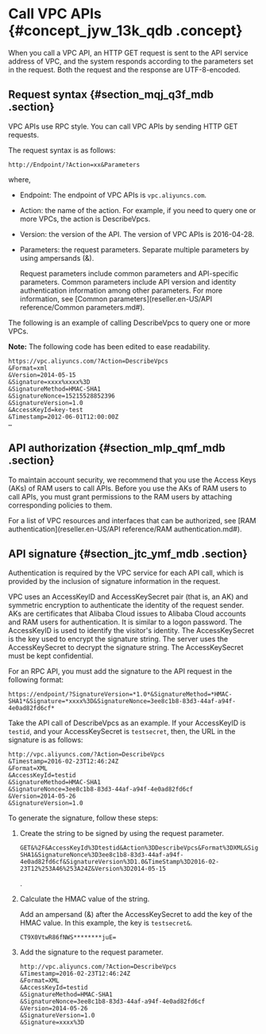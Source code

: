 # Call VPC APIs {#concept_jyw_13k_qdb .concept}

When you call a VPC API, an HTTP GET request is sent to the API service address of VPC, and the system responds according to the parameters set in the request. Both the request and the response are UTF-8-encoded.

## Request syntax {#section_mqj_q3f_mdb .section}

VPC APIs use RPC style. You can call VPC APIs by sending HTTP GET requests.

The request syntax is as follows:

``` {#codeblock_zf2_xac_wgv}
http://Endpoint/?Action=xx&Parameters
```

where,

-   Endpoint: The endpoint of VPC APIs is `vpc.aliyuncs.com`.
-   Action: the name of the action. For example, if you need to query one or more VPCs, the action is DescribeVpcs.
-   Version: the version of the API. The version of VPC APIs is 2016-04-28.
-   Parameters: the request parameters. Separate multiple parameters by using ampersands \(&\).

    Request parameters include common parameters and API-specific parameters. Common parameters include API version and identity authentication information among other parameters. For more information, see [Common parameters](reseller.en-US/API reference/Common parameters.md#).


The following is an example of calling DescribeVpcs to query one or more VPCs.

**Note:** The following code has been edited to ease readability.

``` {#codeblock_4gl_88h_ahb}
https://vpc.aliyuncs.com/?Action=DescribeVpcs
&Format=xml
&Version=2014-05-15
&Signature=xxxx%xxxx%3D
&SignatureMethod=HMAC-SHA1
&SignatureNonce=15215528852396
&SignatureVersion=1.0
&AccessKeyId=key-test
&Timestamp=2012-06-01T12:00:00Z
…
```

## API authorization {#section_mlp_qmf_mdb .section}

To maintain account security, we recommend that you use the Access Keys \(AKs\) of RAM users to call APIs. Before you use the AKs of RAM users to call APIs, you must grant permissions to the RAM users by attaching corresponding policies to them.

For a list of VPC resources and interfaces that can be authorized, see [RAM authentication](reseller.en-US/API reference/RAM authentication.md#).

## API signature {#section_jtc_ymf_mdb .section}

Authentication is required by the VPC service for each API call, which is provided by the inclusion of signature information in the request.

VPC uses an AccessKeyID and AccessKeySecret pair \(that is, an AK\) and symmetric encryption to authenticate the identity of the request sender. AKs are certificates that Alibaba Cloud issues to Alibaba Cloud accounts and RAM users for authentication. It is similar to a logon password. The AccessKeyID is used to identify the visitor's identity. The AccessKeySecret is the key used to encrypt the signature string. The server uses the AccessKeySecret to decrypt the signature string. The AccessKeySecret must be kept confidential.

For an RPC API, you must add the signature to the API request in the following format:

`https://endpoint/?SignatureVersion=*1.0*&SignatureMethod=*HMAC-SHA1*&Signature=*xxxx%3D&SignatureNonce=3ee8c1b8-83d3-44af-a94f-4e0ad82fd6cf*`

Take the API call of DescribeVpcs as an example. If your AccessKeyID is `testid`, and your AccessKeySecret is `testsecret`, then, the URL in the signature is as follows:

``` {#codeblock_0v6_230_tp7}
http://vpc.aliyuncs.com/?Action=DescribeVpcs
&Timestamp=2016-02-23T12:46:24Z
&Format=XML
&AccessKeyId=testid
&SignatureMethod=HMAC-SHA1
&SignatureNonce=3ee8c1b8-83d3-44af-a94f-4e0ad82fd6cf
&Version=2014-05-26
&SignatureVersion=1.0
```

To generate the signature, follow these steps:

1.  Create the string to be signed by using the request parameter.

    ``` {#codeblock_uzw_r0c_jwi}
    GET&%2F&AccessKeyId%3Dtestid&Action%3DDescribeVpcs&Format%3DXML&SignatureMethod%3DHMAC-SHA1&SignatureNonce%3D3ee8c1b8-83d3-44af-a94f-4e0ad82fd6cf&SignatureVersion%3D1.0&TimeStamp%3D2016-02-23T12%253A46%253A24Z&Version%3D2014-05-15
    ```

    .

2.  Calculate the HMAC value of the string.

    Add an ampersand \(&\) after the AccessKeySecret to add the key of the HMAC value. In this example, the key is `testsecret&`.

    ``` {#codeblock_36o_lt1_t7s}
    CT9X0VtwR86fNWS********juE=
    ```

3.  Add the signature to the request parameter.

    ``` {#codeblock_lbu_wt0_o8t}
    http://vpc.aliyuncs.com/?Action=DescribeVpcs
    &Timestamp=2016-02-23T12:46:24Z
    &Format=XML
    &AccessKeyId=testid
    &SignatureMethod=HMAC-SHA1
    &SignatureNonce=3ee8c1b8-83d3-44af-a94f-4e0ad82fd6cf
    &Version=2014-05-26
    &SignatureVersion=1.0
    &Signature=xxxx%3D
    ```


